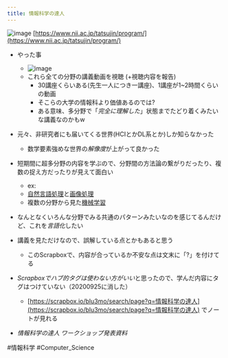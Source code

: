 ```yaml
---
title: 情報科学の達人
---
```


![image](https://gyazo.com/701926aadf5094562568e7e916114511/thumb/1000)
[https://www.nii.ac.jp/tatsujin/program/](https://www.nii.ac.jp/tatsujin/program/)

* やった事
  
  * ![image](https://gyazo.com/2a32a6ae0718b4a05f89148e302a1698/thumb/1000)
  * これら全ての分野の講義動画を視聴 (+視聴内容を報告)
    * 30講座くらいある(先生一人につき一講座)、1講座が1~2時間くらいの動画
    * そこらの大学の情報科より価値あるのでは?
    * ある意味、多分野で「*完全に理解した*」状態までたどり着くみたいな講義なのかもw
* 元々、非研究者にも届いてくる世界(HCIとかDL系とか)しか知らなかった
  
  * 数学要素強めな世界の*解像度*が上がって良かった
* 短期間に超多分野の内容を学ぶので、分野間の方法論の繋がりだったり、複数の捉え方だったりが見えて面白い
  
  * ex:
  * [自然言語処理](%E8%87%AA%E7%84%B6%E8%A8%80%E8%AA%9E%E5%87%A6%E7%90%86.md)と[画像処理](%E7%94%BB%E5%83%8F%E5%87%A6%E7%90%86.md)
  * 複数の分野から見た[機械学習](%E6%A9%9F%E6%A2%B0%E5%AD%A6%E7%BF%92.md)
* なんとなくいろんな分野でみる共通のパターンみたいなのを感じてるんだけど、これを*言語化*したい

* 講義を見ただけなので、誤解している点とかもあると思う
  
  * このScrapboxで、内容が合っているか不安な点は文末に「?」を付けてる
* *Scrapboxでハブ的タグは使わない方がいい*と思ったので、学んだ内容にタグはつけていない（20200925に消した）
  
  * [https://scrapbox.io/blu3mo/search/page?q=情報科学の達人](https://scrapbox.io/blu3mo/search/page?q=情報科学の達人) でノートが見れる
* *情報科学の達人 ワークショップ発表資料*

\#情報科学 #Computer_Science
